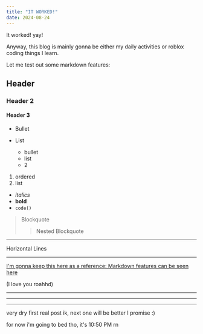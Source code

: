 ```yaml
---
title: "IT WORKED!"
date: 2024-08-24
---
```

It worked! yay!

Anyway, this blog is mainly gonna be either my daily activities or roblox coding things I learn.

Let me test out some markdown features:
## Header
### Header 2
#### Header 3

- Bullet
- List

  * bullet
  * list
  * 2

1. ordered
2. list

- _italics_
- **bold**
- `code()`

> Blockquote
>> Nested Blockquote

----
Horizontal Lines
****

[I'm gonna keep this here as a reference: Markdown features can be seen here](https://gist.github.com/roachhd/779fa77e9b90fe945b0c)

(I love you roahhd)


----
----
----


very dry first real post ik, next one will be better I promise :)

for now i'm going to bed tho, it's 10:50 PM rn

